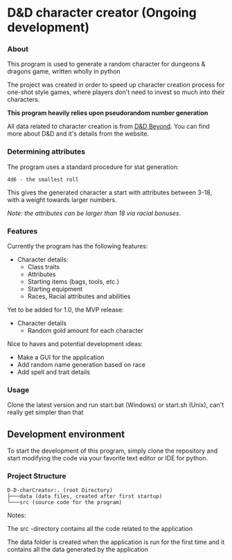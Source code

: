# D&D character creator (Ongoing development)

### About

This program is used to generate a random character for dungeons & dragons game, written wholly in python

The project was created in order to speed up character creation process for one-shot style games, where players don't need to invest so much into their characters.

**This program heavily relies upon pseudorandom number generation**

All data related to character creation is from [D&D Beyond](https://www.dndbeyond.com/). You can find more about D&D and it's details from the website.

### Determining attributes

The program uses a standard procedure for stat generation:

`4d6 - the smallest roll`

This gives the generated character a start with attributes between 3-18, with a weight towards larger numbers.

*Note: the attributes can be larger than 18 via racial bonuses.*

### Features

Currently the program has the following features:

- Character details:
  - Class traits
  - Attributes
  - Starting items (bags, tools, etc.)
  - Starting equipment
  - Races, Racial attributes and abilities

Yet to be added for 1.0, the MVP release:

- Character details
  - Random gold amount for each character

Nice to haves and potential development ideas:

- Make a GUI for the application
- Add random name generation based on race
- Add spell and trait details

### Usage

Clone the latest version and run start.bat (Windows) or start.sh (Unix), can't really get simpler than that

## Development environment

To start the development of this program, simply clone the repository and start modifying the code via your favorite text editor or IDE for python.

### Project Structure

```
D-D-charCreator:. (root Directory)
├───data (data files, created after first startup)
└───src (source code for the program)
```

Notes:

The src -directory contains all the code related to the application

The data folder is created when the application is run for the first time and it contains all the data generated by the application